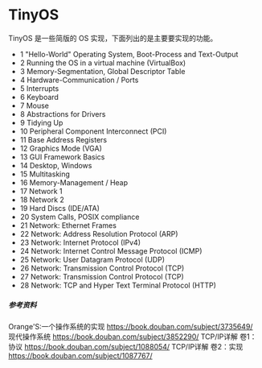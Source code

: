 # TinyOS

TinyOS 是一些简版的 OS 实现，下面列出的是主要要实现的功能。

- 1     "Hello-World" Operating System, Boot-Process and Text-Output
- 2	    Running the OS in a virtual machine (VirtualBox)
- 3	    Memory-Segmentation, Global Descriptor Table
- 4	    Hardware-Communication / Ports
- 5	    Interrupts
- 6	    Keyboard
- 7	    Mouse
- 8	    Abstractions for Drivers
- 9	    Tidying Up
- 10    Peripheral Component Interconnect (PCI)
- 11	Base Address Registers
- 12	Graphics Mode (VGA)
- 13	GUI Framework Basics
- 14	Desktop, Windows
- 15	Multitasking
- 16	Memory-Management / Heap
- 17	Network 1
- 18	Network 2
- 19	Hard Discs (IDE/ATA)
- 20	System Calls, POSIX compliance
- 21	Network: Ethernet Frames
- 22	Network: Address Resolution Protocol (ARP)
- 23	Network: Internet Protocol (IPv4)
- 24	Network: Internet Control Message Protocol (ICMP)
- 25	Network: User Datagram Protocol (UDP)
- 26	Network: Transmission Control Protocol (TCP)
- 27	Network: Transmission Control Protocol (TCP)
- 28	Network: TCP and Hyper Text Terminal Protocol (HTTP)

##### 参考资料

Orange'S:一个操作系统的实现 https://book.douban.com/subject/3735649/
现代操作系统 https://book.douban.com/subject/3852290/
TCP/IP详解 卷1：协议 https://book.douban.com/subject/1088054/
TCP/IP详解 卷2：实现 https://book.douban.com/subject/1087767/
